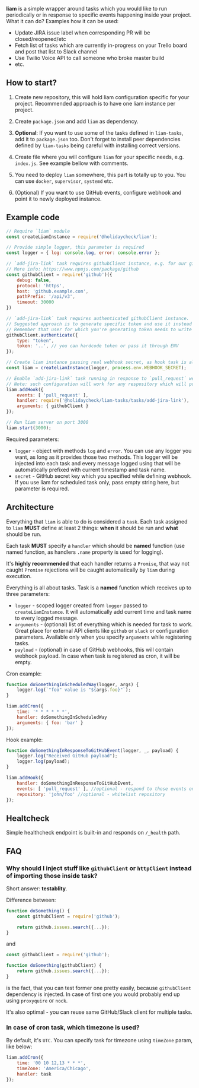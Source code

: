 **liam** is a simple wrapper around tasks which you would like to run periodically or in response to specific events happening inside your project. What it can do? Examples how it can be used:

* Update JIRA issue label when corresponding PR will be closed/reopened/etc
* Fetch list of tasks which are currently in-progress on your Trello board and post that list to Slack channel
* Use Twilio Voice API to call someone who broke master build
* etc.

## How to start?

1. Create new repository, this will hold liam configuration specific for your project. Recommended approach is to have one liam instance per project.

2. Create `package.json` and add `liam` as dependency.

3. **Optional**: If you want to use some of the tasks defined in `liam-tasks`, add it to `package.json` too. Don't forget to install peer dependencies defined by `liam-tasks` being careful with installing correct versions.

4. Create file where you will configure `liam` for your specific needs, e.g. `index.js`. See example bellow with comments.

5. You need to deploy `liam` somewhere, this part is totally up to you. You can use `docker`, `supervisor`, `systemd` etc.

6. (Optional) If you want to use GitHub events, configure webhook and point it to newly deployed instance.

## Example code

```js
// Require `liam` module
const createLiamInstance = require('@holidaycheck/liam');

// Provide simple logger, this parameter is required
const logger = { log: console.log, error: console.error };

// `add-jira-link` task requires githubClient instance, e.g. for our github.example.com.
// More info: https://www.npmjs.com/package/github
const githubClient = require('github')({
    debug: false,
    protocol: 'https',
    host: 'github.example.com',
    pathPrefix: '/api/v3',
    timeout: 30000
})

// `add-jira-link` task requires authenticated githubClient instance.
// Suggested approach is to generate specific token and use it instead of credentials.
// Remember that user for which you're generating token needs to write access to repository for some tasks.
githubClient.authenticate({
    type: "token",
    token: '..', // you can hardcode token or pass it through ENV
});

// Create liam instance passing real webhook secret, as hook task is also used. If you want to use cron tasks only, just pass empty string as second parameter.
const liam = createliamInstance(logger, process.env.WEBHOOK_SECRET);

// Enable `add-jira-link` task running in response to `pull_request` webhook event.
// Note: such configuration will work for any respository which will point it webhooks into this `liam` instance. You can use `repository` param, to whitelist repository, see examples below.
liam.addHook({
    events: [ 'pull_request' ],
    handler: require('@holidaycheck/liam-tasks/tasks/add-jira-link'),
    arguments: { githubClient }
});

// Run liam server on port 3000
liam.start(3000);
```

Required parameters:

* `logger` - object with methods `log` and `error`. You can use any logger you want, as long as it provides those two methods. This logger will be injected into each task and every message logged using that will be automatically prefixed with current timestamp and task name.
* `secret` - GitHub secret key which you specified while defining webhook. If you use liam for scheduled task only, pass empty string here, but parameter is required.

## Architecture

Everything that `liam` is able to do is considered a `task`. Each task assigned to `liam` **MUST** define at least 2 things: **when** it should be run and **what** should be run.

Each task **MUST** specify a `handler` which should be **named** function (use named function, as handlers `.name` property is used for logging).

It's **highly recommended** that each handler returns a `Promise`, that way not caught `Promise` rejections will be caught automatically by `liam` during execution.

Everything is all about tasks. Task is a **named** function which receives up to three parameters:

* `logger` - scoped logger created from `logger` passed to `createLiamInstance`. It will automatically add current time and task name to every logged message.
* `arguments` - (optional) list of everything which is needed for task to work. Great place for external API clients like `github` or `slack` or configuration parameters. Available only when you specify `arguments` while registering tasks.
* `payload` - (optional) in case of GitHub webhooks, this will contain webhook payload. In case when task is registered as cron, it will be empty.

Cron example:

```javascript
function doSomethingInScheduledWay(logger, args) {
	logger.log(`"foo" value is "${args.foo}"`);
}

liam.addCron({
    time: '* * * * * *',
    handler: doSomethingInScheduledWay
    arguments: { foo: 'bar' }
});
```

Hook example:

```javascript
function doSomethingInResponseToGitHubEvent(logger, _, payload) {
	logger.log("Received GitHub payload");
	logger.log(payload);
}

liam.addHook({    
    handler: doSomethingInResponseToGitHubEvent,
    events: [ 'pull_request' ], //optional - respond to those events only
    repository: 'john/foo' //optional - whitelist repository
});
```

## Healtcheck

Simple healthcheck endpoint is built-in and responds on `/_health` path.

## FAQ

### Why should I inject stuff like `githubClient` or `httpClient` instead of importing  those inside task?

Short answer: **testablity**.

Difference between:

```javascript
function doSomething() {
	const githubClient = require('github');

	return github.issues.search({...});
}
```

and

```javascript
const githubClient = require('github');

function doSomething(githubClient) {
	return github.issues.search({...});
}
```

is the fact, that you can test former one pretty easily, because `githubClient` dependency is injected. In case of first one you would probably end up using `proxyquire` or `nock`.

It's also optimal - you can reuse same GitHub/Slack client for multiple tasks.

### In case of cron task, which timezone is used?

By default, it's `UTC`. You can specify task for timezone using `timeZone` param, like below:

```javascript
liam.addCron({
	time: '00 10 12,13 * * *',
	timeZone: 'America/Chicago',
	handler: task
});
```

